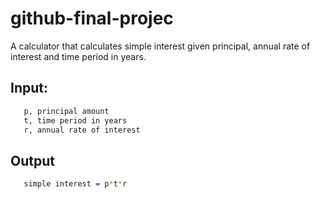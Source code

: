 # github-final-projec

A calculator that calculates simple interest given principal, annual rate of interest and time period in years.

## Input:
```bash
   p, principal amount
   t, time period in years
   r, annual rate of interest
```
## Output
```bash
   simple interest = p*t*r
```
